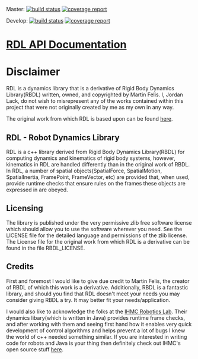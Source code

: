 Master: [![build status](https://gitlab.com/jlack/rdl/badges/master/build.svg)](https://gitlab.com/jlack/rdl/commits/master)
[![coverage report](https://gitlab.com/jlack/rdl/badges/master/coverage.svg)](https://gitlab.com/jlack/rdl/commits/master)

Develop: [![build status](https://gitlab.com/jlack/rdl/badges/develop/build.svg)](https://gitlab.com/jlack/rdl/commits/develop)
[![coverage report](https://gitlab.com/jlack/rdl/badges/develop/coverage.svg)](https://gitlab.com/jlack/rdl/commits/develop)

# [RDL API Documentation](https://jlack.gitlab.io/rdl/doxygen)

# Disclaimer

RDL is a dynamics library that is a derivative of Rigid Body Dynamics Library(RBDL) written, owned, and copyrighted by Martin Felis. I, Jordan Lack, do not 
wish to misrepresent any of the works contained within this project that were not originally created by me as my own in any way.

The original work from which RDL is based upon can be found [here](https://bitbucket.org/rbdl).

## RDL - Robot Dynamics Library

RDL is a c++ library derived from Rigid Body Dynamics Library(RBDL) for computing dynamics and kinematics of rigid body systems, however, kinematics 
in RDL are handled differently than in the original work of RBDL. In RDL, a number of spatial objects(SpatialForce, SpatialMotion, SpatialInertia, FramePoint, FrameVector, etc) are 
provided that, when used, provide runtime checks that ensure rules on the frames these objects are expressed in are obeyed.

## Licensing

The library is published under the very permissive zlib free software
license which should allow you to use the software wherever you need. 
See the LICENSE file for the detailed language and permissions of the 
zlib license. The License file for the original work from which RDL 
is a derivative can be found in the file RBDL_LICENSE.

## Credits

First and foremost I would like to give due credit to Martin Felis, the creator of RBDL of which this work is a derivative. 
Additionally, RBDL is a fantastic library, and should you find that RDL doesn't meet your needs you may consider giving RBDL a try. It may better fit your needs/application. 

I would also like to acknowledge the folks at the [IHMC Robotics Lab](http://robots.ihmc.us/). Their dynamics libary(which is written in Java) provides runtime frame checks, and after 
working with them and seeing first hand how it enables very quick development of control algorithms and helps prevent a lot of bugs I knew the world of c++ needed something similar. If you are interested in writing code for robots and Java is your thing then definitely check out IHMC's open source stuff [here](https://github.com/ihmcrobotics). 